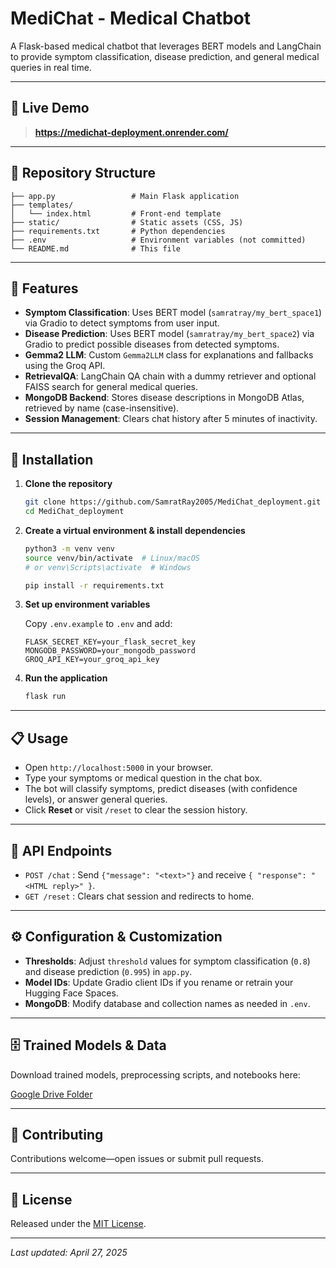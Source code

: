 # MediChat - Medical Chatbot

A Flask-based medical chatbot that leverages BERT models and LangChain to provide symptom classification, disease prediction, and general medical queries in real time.

---

## 🚀 Live Demo

> **https://medichat-deployment.onrender.com/**

---

## 📂 Repository Structure

```
├── app.py                 # Main Flask application
├── templates/
│   └── index.html         # Front-end template
├── static/                # Static assets (CSS, JS)
├── requirements.txt       # Python dependencies
├── .env                   # Environment variables (not committed)
└── README.md              # This file
```

---

## 🔧 Features

- **Symptom Classification**: Uses BERT model (`samratray/my_bert_space1`) via Gradio to detect symptoms from user input.
- **Disease Prediction**: Uses BERT model (`samratray/my_bert_space2`) via Gradio to predict possible diseases from detected symptoms.
- **Gemma2 LLM**: Custom `Gemma2LLM` class for explanations and fallbacks using the Groq API.
- **RetrievalQA**: LangChain QA chain with a dummy retriever and optional FAISS search for general medical queries.
- **MongoDB Backend**: Stores disease descriptions in MongoDB Atlas, retrieved by name (case-insensitive).
- **Session Management**: Clears chat history after 5 minutes of inactivity.

---

## 🔨 Installation

1. **Clone the repository**

   ```bash
   git clone https://github.com/SamratRay2005/MediChat_deployment.git
   cd MediChat_deployment
   ```

2. **Create a virtual environment & install dependencies**

   ```bash
   python3 -m venv venv
   source venv/bin/activate  # Linux/macOS
   # or venv\Scripts\activate  # Windows

   pip install -r requirements.txt
   ```

3. **Set up environment variables**

   Copy `.env.example` to `.env` and add:

   ```env
   FLASK_SECRET_KEY=your_flask_secret_key
   MONGODB_PASSWORD=your_mongodb_password
   GROQ_API_KEY=your_groq_api_key
   ```

4. **Run the application**

   ```bash
   flask run
   ```

---

## 📋 Usage

- Open `http://localhost:5000` in your browser.
- Type your symptoms or medical question in the chat box.
- The bot will classify symptoms, predict diseases (with confidence levels), or answer general queries.
- Click **Reset** or visit `/reset` to clear the session history.

---

## 🔌 API Endpoints

- `POST /chat` : Send `{"message": "<text>"}` and receive `{ "response": "<HTML reply>" }`.
- `GET /reset` : Clears chat session and redirects to home.

---

## ⚙️ Configuration & Customization

- **Thresholds**: Adjust `threshold` values for symptom classification (`0.8`) and disease prediction (`0.995`) in `app.py`.
- **Model IDs**: Update Gradio client IDs if you rename or retrain your Hugging Face Spaces.
- **MongoDB**: Modify database and collection names as needed in `.env`.

---

## 🗄️ Trained Models & Data

Download trained models, preprocessing scripts, and notebooks here:

[Google Drive Folder](https://drive.google.com/drive/folders/1RlgSh6kPphkHdVGlAaL9rdI86wcxuQ_I?usp=sharing)

---

## 🤝 Contributing

Contributions welcome—open issues or submit pull requests.

---

## 📜 License

Released under the [MIT License](LICENSE).

---

_Last updated: April 27, 2025_

